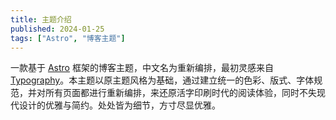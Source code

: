 ```yaml
---
title: 主题介绍
published: 2024-01-25
tags: ["Astro", "博客主题"]
---
```


一款基于 [Astro](https://astro.build/) 框架的博客主题，中文名为重新编排，最初灵感来自 [Typography](https://astro-theme-typography.vercel.app/)。本主题以原主题风格为基础，通过建立统一的色彩、版式、字体规范，并对所有页面都进行重新编排，来还原活字印刷时代的阅读体验，同时不失现代设计的优雅与简约。处处皆为细节，方寸尽显优雅。
